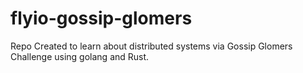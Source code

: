 # flyio-gossip-glomers
Repo Created to learn about distributed systems via Gossip Glomers Challenge using golang and Rust.
